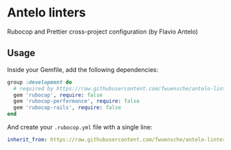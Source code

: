 # Antelo linters

Rubocop and Prettier cross-project configuration (by Flavio Antelo)

## Usage

Inside your Gemfile, add the following dependencies: 

```ruby
group :development do
  # required by https://raw.githubusercontent.com/fwuensche/antelo-linters/main/.rubocop.yml
  gem 'rubocop', require: false
  gem 'rubocop-performance', require: false
  gem 'rubocop-rails', require: false
end
```

And create your `.rubocop.yml` file with a single line:

```yaml
inherit_from: https://raw.githubusercontent.com/fwuensche/antelo-linters/main/.rubocop.yml
```
